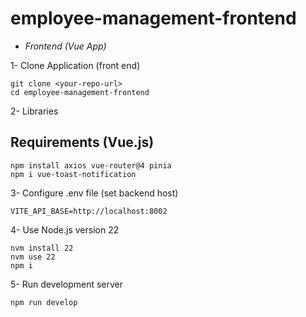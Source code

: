 # employee-management-frontend

- *Frontend (Vue App)*

1- Clone Application (front end)

    git clone <your-repo-url>
    cd employee-management-frontend

2- Libraries

## Requirements (Vue.js)

    npm install axios vue-router@4 pinia
    npm i vue-toast-notification

3- Configure .env file (set backend host)

    VITE_API_BASE=http://localhost:8002

4- Use Node.js version 22

    nvm install 22
    nvm use 22
    npm i

5- Run development server

    npm run develop
